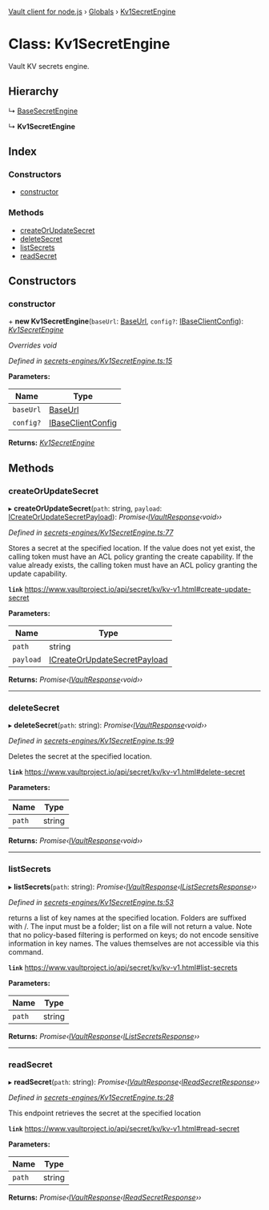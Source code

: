 [Vault client for node.js](../README.md) › [Globals](../globals.md) › [Kv1SecretEngine](kv1secretengine.md)

# Class: Kv1SecretEngine

Vault KV secrets engine.

## Hierarchy

  ↳ [BaseSecretEngine](basesecretengine.md)

  ↳ **Kv1SecretEngine**

## Index

### Constructors

* [constructor](kv1secretengine.md#constructor)

### Methods

* [createOrUpdateSecret](kv1secretengine.md#createorupdatesecret)
* [deleteSecret](kv1secretengine.md#deletesecret)
* [listSecrets](kv1secretengine.md#listsecrets)
* [readSecret](kv1secretengine.md#readsecret)

## Constructors

###  constructor

\+ **new Kv1SecretEngine**(`baseUrl`: [BaseUrl](../globals.md#baseurl), `config?`: [IBaseClientConfig](../interfaces/ibaseclientconfig.md)): *[Kv1SecretEngine](kv1secretengine.md)*

*Overrides void*

*Defined in [secrets-engines/Kv1SecretEngine.ts:15](https://github.com/theogravity/vault-tacular/blob/3b53ca7/src/secrets-engines/Kv1SecretEngine.ts#L15)*

**Parameters:**

Name | Type |
------ | ------ |
`baseUrl` | [BaseUrl](../globals.md#baseurl) |
`config?` | [IBaseClientConfig](../interfaces/ibaseclientconfig.md) |

**Returns:** *[Kv1SecretEngine](kv1secretengine.md)*

## Methods

###  createOrUpdateSecret

▸ **createOrUpdateSecret**(`path`: string, `payload`: [ICreateOrUpdateSecretPayload](../globals.md#icreateorupdatesecretpayload)): *Promise‹[IVaultResponse](../interfaces/ivaultresponse.md)‹void››*

*Defined in [secrets-engines/Kv1SecretEngine.ts:77](https://github.com/theogravity/vault-tacular/blob/3b53ca7/src/secrets-engines/Kv1SecretEngine.ts#L77)*

Stores a secret at the specified location. If the value does not yet exist, the calling
token must have an ACL policy granting the create capability. If the value already exists,
the calling token must have an ACL policy granting the update capability.

**`link`** https://www.vaultproject.io/api/secret/kv/kv-v1.html#create-update-secret

**Parameters:**

Name | Type |
------ | ------ |
`path` | string |
`payload` | [ICreateOrUpdateSecretPayload](../globals.md#icreateorupdatesecretpayload) |

**Returns:** *Promise‹[IVaultResponse](../interfaces/ivaultresponse.md)‹void››*

___

###  deleteSecret

▸ **deleteSecret**(`path`: string): *Promise‹[IVaultResponse](../interfaces/ivaultresponse.md)‹void››*

*Defined in [secrets-engines/Kv1SecretEngine.ts:99](https://github.com/theogravity/vault-tacular/blob/3b53ca7/src/secrets-engines/Kv1SecretEngine.ts#L99)*

Deletes the secret at the specified location.

**`link`** https://www.vaultproject.io/api/secret/kv/kv-v1.html#delete-secret

**Parameters:**

Name | Type |
------ | ------ |
`path` | string |

**Returns:** *Promise‹[IVaultResponse](../interfaces/ivaultresponse.md)‹void››*

___

###  listSecrets

▸ **listSecrets**(`path`: string): *Promise‹[IVaultResponse](../interfaces/ivaultresponse.md)‹[IListSecretsResponse](../globals.md#ilistsecretsresponse)››*

*Defined in [secrets-engines/Kv1SecretEngine.ts:53](https://github.com/theogravity/vault-tacular/blob/3b53ca7/src/secrets-engines/Kv1SecretEngine.ts#L53)*

returns a list of key names at the specified location. Folders are suffixed with /. The input
must be a folder; list on a file will not return a value. Note that no policy-based filtering
is performed on keys; do not encode sensitive information in key names. The values themselves
are not accessible via this command.

**`link`** https://www.vaultproject.io/api/secret/kv/kv-v1.html#list-secrets

**Parameters:**

Name | Type |
------ | ------ |
`path` | string |

**Returns:** *Promise‹[IVaultResponse](../interfaces/ivaultresponse.md)‹[IListSecretsResponse](../globals.md#ilistsecretsresponse)››*

___

###  readSecret

▸ **readSecret**(`path`: string): *Promise‹[IVaultResponse](../interfaces/ivaultresponse.md)‹[IReadSecretResponse](../globals.md#ireadsecretresponse)››*

*Defined in [secrets-engines/Kv1SecretEngine.ts:28](https://github.com/theogravity/vault-tacular/blob/3b53ca7/src/secrets-engines/Kv1SecretEngine.ts#L28)*

This endpoint retrieves the secret at the specified location

**`link`** https://www.vaultproject.io/api/secret/kv/kv-v1.html#read-secret

**Parameters:**

Name | Type |
------ | ------ |
`path` | string |

**Returns:** *Promise‹[IVaultResponse](../interfaces/ivaultresponse.md)‹[IReadSecretResponse](../globals.md#ireadsecretresponse)››*
